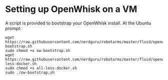 # Setting up OpenWhisk on a VM
A script is provided to bootstrap your OpenWhisk install.  At the Ubuntu prompt:

```
wget https://raw.githubusercontent.com/nerdguru/robotarms/master/fluid/openwhisk/vm/ow-bootstrap.sh
sudo chmod +x ow-bootstrap.sh
wget https://raw.githubusercontent.com/nerdguru/robotarms/master/fluid/openwhisk/vm/all-less-docker.sh
sudo chmod +x all-less-docker.sh
sudo ./ow-bootstrap.sh
```

